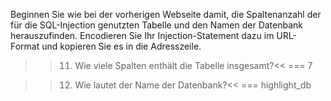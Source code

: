 Beginnen Sie wie bei der vorherigen Webseite damit, die Spaltenanzahl der für die SQL-Injection genutzten Tabelle und den Namen der Datenbank herauszufinden.
Encodieren Sie Ihr Injection-Statement dazu im URL-Format und kopieren Sie es in die Adresszeile.

>>11) Wie viele Spalten enthält die Tabelle insgesamt?<<
=== 7

>>12) Wie lautet der Name der Datenbank?<<
=== highlight_db